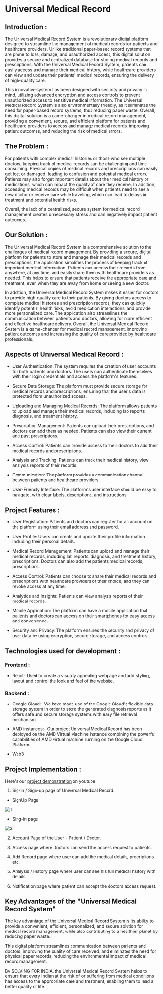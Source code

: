 # Universal Medical Record

## Introduction :


The Universal Medical Record System is a revolutionary digital platform designed to streamline the management of medical records for patients and healthcare providers. Unlike traditional paper-based record systems that are prone to loss, damage, and unauthorized access, this digital solution provides a secure and centralized database for storing medical records and prescriptions. With the Universal Medical Record System, patients can easily access and manage their medical history, while healthcare providers can view and update their patients' medical records, ensuring the delivery of high-quality care.

This innovative system has been designed with security and privacy in mind, utilizing advanced encryption and access controls to prevent unauthorized access to sensitive medical information. The Universal Medical Record System is also environmentally friendly, as it eliminates the need for paper-based record systems, thus reducing paper waste. Overall, this digital solution is a game-changer in medical record management, providing a convenient, secure, and efficient platform for patients and healthcare providers to access and manage medical records, improving patient outcomes, and reducing the risk of medical errors.
## The Problem :
For patients with complex medical histories or those who see multiple doctors, keeping track of medical records can be challenging and time-consuming. Physical copies of medical records and prescriptions can easily get lost or damaged, leading to confusion and potential medical errors. Patients may also forget important details about their medical history or medications, which can impact the quality of care they receive. In addition, accessing medical records may be difficult when patients need to see a new doctor or receive care while traveling, which can lead to delays in treatment and potential health risks.

Overall, the lack of a centralized, secure system for medical record management creates unnecessary stress and can negatively impact patient outcomes.

## Our Solution :
The Universal Medical Record System is a comprehensive solution to the challenges of medical record management. By providing a secure, digital platform for patients to store and manage their medical records and prescriptions, the application simplifies the process of keeping track of important medical information. Patients can access their records from anywhere, at any time, and easily share them with healthcare providers as needed. This helps to ensure that patients receive the appropriate care and treatment, even when they are away from home or seeing a new doctor.

In addition, the Universal Medical Record System makes it easier for doctors to provide high-quality care to their patients. By giving doctors access to complete medical histories and prescription records, they can quickly identify potential health risks, avoid medication interactions, and provide more personalized care. The application also streamlines the communication between patients and doctors, allowing for more efficient and effective healthcare delivery. Overall, the Universal Medical Record System is a game-changer for medical record management, improving patient outcomes and increasing the quality of care provided by healthcare professionals.

## Aspects of Universal Medical Record :

* User Authentication: The system requires the creation of user accounts for both patients and doctors. The users can authenticate themselves with their login credentials and access the platform's features.

* Secure Data Storage: The platform must provide secure storage for medical records and prescriptions, ensuring that the user's data is protected from unauthorized access.

* Uploading and Managing Medical Records: The platform allows patients to upload and manage their medical records, including lab reports, diagnosis, and treatment history.

* Prescription Management: Patients can upload their prescriptions, and doctors can add them as needed. Patients can also view their current and past prescriptions.

* Access Control: Patients can provide access to their doctors to add their medical records and prescriptions.

* Analysis and Tracking: Patients can track their medical history, view analysis reports of their records.

* Communication: The platform provides a communication channel between patients and healthcare providers.

* User-Friendly Interface: The platform's user interface should be easy to navigate, with clear labels, descriptions, and instructions.

## Project Features :

* User Registration: Patients and doctors can register for an account on the platform using their email address and password.

* User Profile: Users can create and update their profile information, including their personal details.

* Medical Record Management: Patients can upload and manage their medical records, including lab reports, diagnosis, and treatment history, prescriptions. Doctors can also add the patients medical records, prescriptions.

* Access Control: Patients can choose to share their medical records and prescriptions with healthcare providers of their choice, and they can revoke access at any time.

* Analytics and Insights: Patients can view analysis reports of their medical records.

* Mobile Application: The platform can have a mobile application that patients and doctors can access on their smartphones for easy access and convenience.

* Security and Privacy: The platform ensures the security and privacy of user data by using encryption, secure storage, and access controls.

## Technologies used for development :

### Frontend : 

  * React- Used to create a visually appealing webpage and add styling, layout and control the look and feel of the website. 
  
### Backend :
  
  * Google Cloud:- We have made use of the Google Cloud's flexible data storage system in order to store the generated diagnosis reports as it offers safe and secure storage systems with easy file retrieval mechanism.
  
  * AMD instances:- Our project Universal Medical Record has been deployed on the AMD Virtual Machine instance combining the powerful capabilities of AMD virtual machine running on the Google Cloud Platform.
  
  * Web3

## Project Implementation : 
Here's our [project demonstration](https://www.makeareadme.com/) on youtube

1. Sig-in / Sign-up page of Universal Medical Record.

* SignUp Page

![1](https://user-images.githubusercontent.com/114461220/232249583-2d8dfa1f-6a56-475f-9914-7322045dfdf2.png)



* Sing-in page

![2](https://user-images.githubusercontent.com/114461220/232249585-752cd75c-3d3b-41d4-9fba-2e15d8dea113.png)




2. Account Page of the User - Patient / Doctor.





3. Access page where Doctors can send the access request to patients.





4. Add Record page where user can add the medical details, precriptions etc.




5. Analysis / History page where user can see his full medical hsitory with details




6. Notification page where patient can accept the doctors access request.



## Key Advantages of the "Universal Medical Record System"
The key advantage of the Universal Medical Record System is its ability to provide a convenient, efficient, personalized, and secure solution for medical record management, while also contributing to a healthier planet by reducing paper waste.

This digital platform streamlines communication between patients and doctors, improving the quality of care received, and eliminates the need for physical paper records, reducing the environmental impact of medical record management.

By SOLVING FOR INDIA, the Universal Medical Record System helps to ensure that every Indian at the risk of or suffering from medical conditions has access to the appropriate care and treatment, enabling them to lead a better quality of life.




